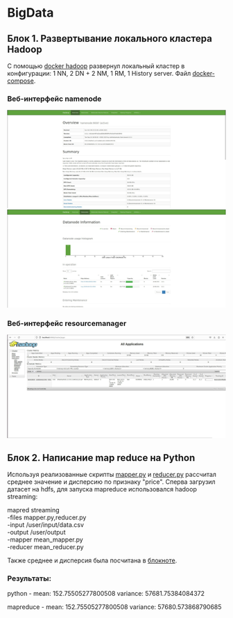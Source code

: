 # BigData
## Блок 1. Развертывание локального кластера Hadoop
С помощью [docker hadoop](https://github.com/big-data-europe/docker-hadoop) развернул локальный кластер в конфигурации: 1 NN, 2 DN + 2 NM, 1 RM, 1 History server.  Файл [docker-compose](https://github.com/Dortp68/BigData/blob/main/docker-compose%20(1).yml).
### Веб-интерфейс namenode
![](https://github.com/Dortp68/BigData/blob/main/Screenshots/cAZhsTHgo3c.jpg)
![](https://github.com/Dortp68/BigData/blob/main/Screenshots/PJXonAEPm7c.jpg)
### Веб-интерфейс resourcemanager
![](https://github.com/Dortp68/BigData/blob/main/Screenshots/wA4S7OITdP4.jpg)
## Блок 2. Написание map reduce на Python
Используя реализованные скрипты [mapper.py](https://github.com/Dortp68/BigData/blob/main/mapper.py) и [reducer.py](https://github.com/Dortp68/BigData/blob/main/reducer.py) рассчитал среднее значение и дисперсию по признаку "price". Сперва загрузил датасет на hdfs, для запуска mapreduce использовался hadoop streaming:

mapred streaming \
-files mapper.py,reducer.py \
-input /user/input/data.csv \
-output /user/output \
-mapper mean_mapper.py \
-reducer mean_reducer.py

Также среднее и дисперсия была посчитана в [блокноте](https://github.com/Dortp68/BigData/blob/main/Untitled.ipynb).

### Результаты:
python -
mean: 152.75505277800508
variance: 57681.75384084372

mapreduce -
mean: 152.75505277800508
variance: 57680.573868790685
